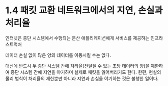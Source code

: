 # 1.4 패킷 교환 네트워크에서의 지연, 손실과 처리율

인터넷은 종단 시스템에서 수행되는 분산 애플리케이션에게 서비스를 제공하는 인프라스트럭처

데이터 손실 없이 많은 양의 데이터를 이동시킬 수는 없다.

대신에 반드시 두 종단 시스템 간에 처리율(전달될 수 있는 초당 데이터의 양)을 제한하여 종단 시스템 간에 지연을 야기하며 실제로 패킷을 잃어버리기도 한다.
한편, 현실의 물리 법칙이 처리율의 제한뿐만 아니라 지연과 손실을 야기하는 것은 불행한 일이다.

